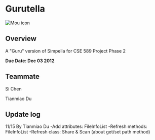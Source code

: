 Gurutella
=========
![Mou icon](http://minns.ca/owen/image/Gnutella-Logo-Medium.png)
## Overview
A "Guru" version of Simpella for CSE 589 Project Phase 2

**Due Date: Dec 03 2012**

## Teammate
Si Chen

Tianmiao Du

## Update log
11/15 By Tianmiao Du
-Add attributes:	FileInfoList
-Refresh methods:	FileInfoList
-Refresh class:		Share & Scan (about get/set path method)